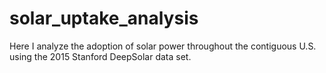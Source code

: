 # solar_uptake_analysis
Here I analyze the adoption of solar power throughout the contiguous U.S. using the 2015 Stanford DeepSolar data set.
